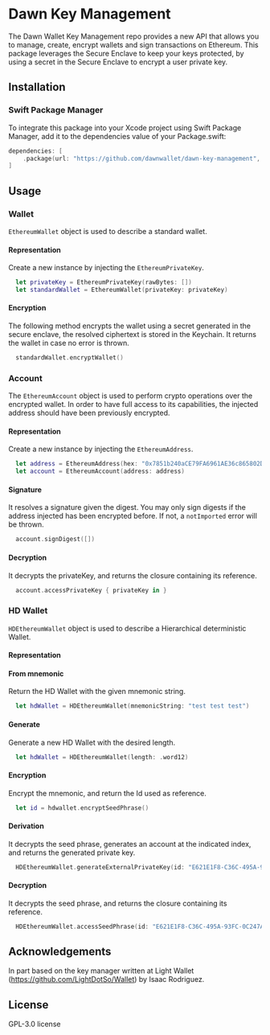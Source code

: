 # Dawn Key Management

The Dawn Wallet Key Management repo provides a new API that allows you to manage, create, encrypt wallets and sign transactions on Ethereum. This package leverages the Secure Enclave to keep your keys protected, by using a secret in the Secure Enclave to encrypt a user private key.

## Installation

### Swift Package Manager

To integrate this package into your Xcode project using Swift Package Manager, add it to the dependencies value of your Package.swift: 

```Swift
dependencies: [
    .package(url: "https://github.com/dawnwallet/dawn-key-management", branch: "main")
]
```

## Usage

### Wallet
`EthereumWallet` object is used to describe a standard wallet. 

#### Representation
Create a new instance by injecting the `EthereumPrivateKey`.
```Swift
  let privateKey = EthereumPrivateKey(rawBytes: [])
  let standardWallet = EthereumWallet(privateKey: privateKey)
```

#### Encryption
The following method encrypts the wallet using a secret generated in the secure enclave, the resolved ciphertext is stored in the Keychain. It returns the wallet in case no error is thrown.
```Swift
  standardWallet.encryptWallet()
```

### Account
The `EthereumAccount` object is used to perform crypto operations over the encrypted wallet. In order to have full access to its capabilities, the injected address should have been previously encrypted.

#### Representation
Create a new instance by injecting the `EthereumAddress`.
```Swift
  let address = EthereumAddress(hex: "0x7851b240aCE79FA6961AE36c865802D1416611e7")
  let account = EthereumAccount(address: address)
```

#### Signature
  It resolves a signature given the digest. You may only sign digests if the address injected has been encrypted before. If not, a `notImported` error will be thrown.
```Swift
  account.signDigest([])
```
#### Decryption
  It decrypts the privateKey, and returns the closure containing its reference.
```Swift
  account.accessPrivateKey { privateKey in }
```
### HD Wallet
`HDEthereumWallet` object is used to describe a Hierarchical deterministic Wallet. 

#### Representation
#### From mnemonic
Return the HD Wallet with the given mnemonic string.
```Swift
  let hdWallet = HDEthereumWallet(mnemonicString: "test test test")
```

#### Generate
Generate a new HD Wallet with the desired length.
```Swift
  let hdWallet = HDEthereumWallet(length: .word12)
```

#### Encryption
Encrypt the mnemonic, and return the Id used as reference.
```Swift
  let id = hdwallet.encryptSeedPhrase()
```

#### Derivation
It decrypts the seed phrase, generates an account at the indicated index, and returns the generated private key.
```Swift
  HDEthereumWallet.generateExternalPrivateKey(id: "E621E1F8-C36C-495A-93FC-0C247A3E6E5F", index: UInt32(0)) { privateKey in }
```

#### Decryption
It decrypts the seed phrase, and returns the closure containing its reference.
```Swift
  HDEthereumWallet.accessSeedPhrase(id: "E621E1F8-C36C-495A-93FC-0C247A3E6E5F") { seedPhrase in }
```

## Acknowledgements
In part based on the key manager written at Light Wallet (https://github.com/LightDotSo/Wallet) by Isaac Rodriguez.

## License
GPL-3.0 license
